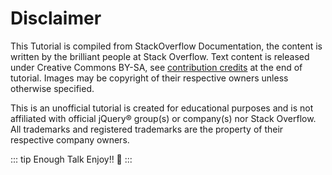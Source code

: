 # Disclaimer

This Tutorial is compiled from StackOverflow Documentation, the content is written by the brilliant people at Stack Overflow. Text content is released under Creative Commons BY-SA, see [contribution credits](./contributors) at the end of tutorial. Images may be copyright of their respective owners unless otherwise specified.

This is an unofficial tutorial is created for educational purposes and is not affiliated with official jQuery® group(s) or company(s) nor Stack Overflow. All trademarks and registered trademarks are the property of their respective company owners.

::: tip Enough Talk
Enjoy!! 🥳
:::
